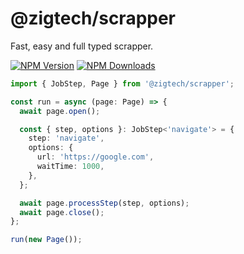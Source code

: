 # @zigtech/scrapper

Fast, easy and full typed scrapper.

[![NPM Version][npm-image]][npm-url]
[![NPM Downloads][downloads-image]][downloads-url]

```ts
import { JobStep, Page } from '@zigtech/scrapper';

const run = async (page: Page) => {
  await page.open();

  const { step, options }: JobStep<'navigate'> = {
    step: 'navigate',
    options: {
      url: 'https://google.com',
      waitTime: 1000,
    },
  };

  await page.processStep(step, options);
  await page.close();
};

run(new Page());
```

[npm-image]: https://img.shields.io/npm/v/@zigtech/scrapper.svg
[npm-url]: https://npmjs.org/package/@zigtech/scrapper
[downloads-image]: https://img.shields.io/npm/dm/@zigtech/scrapper.svg
[downloads-url]: https://npmcharts.com/compare/@zigtech/scrapper?minimal=true
